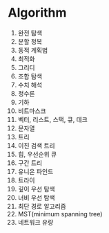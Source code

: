 # Algorithm

1.	완전 탐색
2.	분할 정복
3.	동적 계획법
4.	최적화
5.	그리디
6.	조합 탐색
7.	수치 해석
8.	정수론
9.	기하
10.	비트마스크
11. 벡터, 리스트, 스택, 큐, 데크
12.	문자열
13.	트리
14.	이진 검색 트리
15.	힙, 우선순위 큐
16.	구간 트리
17.	유니온 파인드
18.	트라이
19. 깊이 우선 탐색
20. 너비 우선 탐색
21. 최단 경로 알고리즘
22. MST(minimum spanning tree)
23. 네트워크 유량
